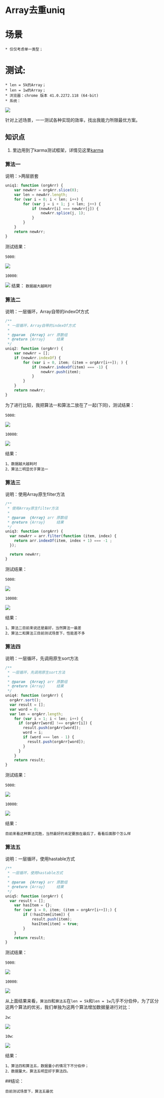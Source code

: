 # Array去重uniq

场景
==================================
```
* 仅仅考虑单一类型；
```
测试:
==================================
```
* len = 5k的Array；
* len = 1w的Array；
* 浏览器：chrome 版本 41.0.2272.118 (64-bit)
* 系统：
```
![](https://github.com/hanyangecho/js-lessons/blob/master/lesson1-Array-uniq/img/34.pic.jpg)

针对上述场景，一一测试各种实现的效率，找出我能力所限最优方案。

## 知识点

1. 里边用到了karma测试框架，详情见这里[karma]

### 算法一
说明：>两层嵌套
```javascript
uniq1: function (orgArr) {
    var newArr = orgArr.slice(0);
    var len = newArr.length;
    for (var i = 0; i < len; i++) {
        for (var j = i + 1; j < len; j++) {
            if (newArr[i] === newArr[j]) {
                newArr.splice(j, 1);
            }           
        }
    }
    return newArr;
}
```
测试结果：

`5000`:

![](https://github.com/hanyangecho/js-lessons/blob/master/lesson1-Array-uniq/img/11.pic.jpg)

`10000`:

![](https://github.com/hanyangecho/js-lessons/blob/master/lesson1-Array-uniq/img/12.pic.jpg)
结果：
`数据越大越耗时`

### 算法二
说明：一层循环，Array自带的indexOf方式
```javascript
/**
 * 一层循环，Array自带的indexOf方式
 * 
 * @param  {Array} arr 原数组
 * @return {Array}     结果
 */
uniq2: function (orgArr) {
    var newArr = [];
    if (newArr.indexOf) {
        for (var i = 0, item; (item = orgArr[i++]); ) {
            if (newArr.indexOf(item) === -1) {
                newArr.push(item);
            }
        }
    } 
    return newArr;
}
```
为了进行比较，我把算法一和算法二放在了一起(下同)，测试结果：

`5000`:

![](https://github.com/hanyangecho/js-lessons/blob/master/lesson1-Array-uniq/img/36.pic.jpg)

`10000`:

![](https://github.com/hanyangecho/js-lessons/blob/master/lesson1-Array-uniq/img/37.pic.jpg)

结果：
```
1、数据越大越耗时
2、算法二明显优于算法一
```

### 算法三
说明：使用Array原生filter方法
```javascript
/**
 * 使用Array原生filter方法
 * 
 * @param  {Array} arr 原数组
 * @return {Array}     结果
 */
uniq3: function (orgArr) {
  var newArr = arr.filter(function (item, index) {
    return arr.indexOf(item, index + 1) === -1 ;
  });

  return newArr;
}
```
测试结果：

`5000`:

![](https://github.com/hanyangecho/js-lessons/blob/master/lesson1-Array-uniq/img/38.pic.jpg)

`10000`:

![](https://github.com/hanyangecho/js-lessons/blob/master/lesson1-Array-uniq/img/39.pic.jpg)

结果：
```
1、算法二目前来说还是最好，当然算法一最差
2、算法二和算法三目前测试场景下，性能差不多
```

### 算法四
说明：一层循环，先调用原生sort方法
```javascript
/**
 * 一层循环，先调用原生sort方法
 * 
 * @param  {Array} arr 原数组
 * @return {Array}     结果
 */
uniq4: function (orgArr) {
  orgArr.sort();
  var result = [];
  var word = 0;
  var len = orgArr.length;
    for (var i = 1; i < len; i++) {
      if (orgArr[word] !== orgArr[i]) {
        result.push(orgArr[word]);
        word = i;
        if (word === len - 1) {
          result.push(orgArr[word]);
        }
      }
    }
    return result;
}
```
测试结果：

`5000`:

![](https://github.com/hanyangecho/js-lessons/blob/master/lesson1-Array-uniq/img/40.pic.jpg)

`10000`:

![](https://github.com/hanyangecho/js-lessons/blob/master/lesson1-Array-uniq/img/68.pic.jpg)

结果：
```
目前来看这种算法完胜，当然最好的肯定要放在最后了，看看后面那个怎么样
```

### 算法五
说明：一层循环，使用hastable方式
```javascript
/**
 * 一层循环，使用hastable方式
 * 
 * @param  {Array} arr 原数组
 * @return {Array}     结果
 */
uniq5: function (orgArr) {
  var result = [];
    var hasItem = {};
    for (var i = 0, item; (item = orgArr[i++]);) {
        if (!hasItem[item]) {
            result.push(item);
            hasItem[item] = true;
        }
    }
    return result;
}
```
测试结果：

`5000`:

![](https://github.com/hanyangecho/js-lessons/blob/master/lesson1-Array-uniq/img/69.pic.jpg)

`10000`:

![](https://github.com/hanyangecho/js-lessons/blob/master/lesson1-Array-uniq/img/70.pic.jpg)

从上面结果来看，`算法四`和`算法五`在`len = 5k`和`len = 1w`几乎不分伯仲，为了区分这两个算法的优劣，我们单独为这两个算法增加数据量进行对比：

`2w`:

![](https://github.com/hanyangecho/js-lessons/blob/master/lesson1-Array-uniq/img/71.pic.jpg)

`10w`:

![](https://github.com/hanyangecho/js-lessons/blob/master/lesson1-Array-uniq/img/72.pic.jpg)

结果：
```
1、算法四和算法五，数据量小的情况下不分伯仲；
2、数据量大，算法五明显好于算法四。
```

##结论：
```
目前测试场景下，算法五最优
```

[karma]: https://github.com/hanyangecho/karma-mocha-requriejs-phantomjs



